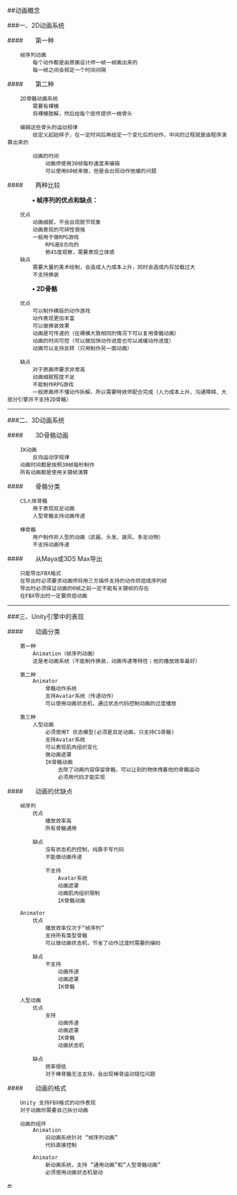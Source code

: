 ##动画概念

###一、2D动画系统

####&emsp;&emsp;第一种
```
    帧序列动画
        每个动作都是由原画设计师一帧一帧画出来的
        每一帧之间会规定一个时间间隔
```
####&emsp;&emsp;第二种
```
    2D骨骼动画系统
        需要有裸模
        将裸模肢解，然后给每个部件提供一根骨头

    编辑这些骨头的运动规律
        给定义起始样子，在一定时间后再给定一个变化后的动作，中间的过程就是由程序演算出来的

        动画的时间
            动画师使用30帧每秒速度来编辑
            可以使用60帧来做，但是会出现动作弛缓的问题
```

####&emsp;&emsp;两种比较

&emsp;&emsp;&emsp;&emsp;**• 帧序列的优点和缺点：**
```
    优点
        动画细腻，不会出现脱节现象
        动画表现的可辨性很强
        一般用于做RPG游戏
            RPG是8方向的
            俯45度观察，需要表现立体感
    缺点
        需要大量的美术绘制，会造成人力成本上升，同时会造成内存加载过大
        不支持换装
```

&emsp;&emsp;&emsp;&emsp;**• 2D骨骼**
```
    优点
        可以制作横版的动作游戏
        动作表现更加丰富
        可以做换装效果
        动画是可传递的（在裸模大致相同的情况下可以复用骨骼动画）
        动画的时间可控（可以做加快动作进度也可以减缓动作进度）
        动画可以支持反转（只用制作另一面动画）

    缺点
        对于原画师要求非常高
        动画细腻程度不足
        不能制作RPG游戏
        一般原画师不懂动作拆解，所以需要特效师配合完成（人力成本上升、沟通障碍、大部分引擎并不支持2D骨骼）
```

---

###二、3D动画系统

####&emsp;&emsp;3D骨骼动画
```
    IK动画
        反向运动学规律
    动画时间都是按照30帧每秒制作
    所有动画都是使用关键帧演算
```
####&emsp;&emsp;骨骼分类
```
    CS人体骨骼
        用于表现双足动画
        人型骨骼支持动画传递

    棒骨骼
        用户制作非人型的动画（武器、头发、披风、多足动物）
        不支持动画传递
```

####&emsp;&emsp;从Maya或3DS Max导出
```
    只能导出FBX格式
    在导出时必须要求动画师将用三方插件支持的动作烘焙成序列帧
    导出时必须保证动画的0帧之前一定不能有关键帧的存在
    在FBX导出时一定要烘焙动画
```

---

###三、Unity引擎中的表现

####&emsp;&emsp;动画分类
```
    第一种
        Animation（帧序列动画）
        这是老动画系统（不能制作换装，动画传递等特性；他的播放效率最好）

    第二种
        Animator
            骨骼动作系统
            支持Avatar系统（传递动作）
            可以使用动画状态机，通过状态代码控制动画的过度播放

    第三种
        人型动画
            必须使用T 状态模型(必须是双足动画，只支持CS骨骼)
            支持Avatar系统
            可以表现肌肉组织变化
            做动画遮罩
            IK骨骼动画
                去除了动画内容保留骨骼，可以让别的物体拽着他的骨骼运动
                必须用代码才能实现
```

####&emsp;&emsp;动画的优缺点
```
    帧序列
        优点
            播放效率高
            所有骨骼通用

        缺点
            没有状态机的控制，纯靠手写代码
            不能做动画传递

            不支持
                Avatar系统
                动画遮罩
                动画肌肉组织限制
                IK骨骼动画

    Animator
        优点
            播放效率仅次于“帧序列”
            支持所有类型骨骼
            可以做动画状态机，节省了动作过渡时需要的编码

        缺点
            不支持
                动画传递
                动画遮罩
                IK骨骼

    人型动画
        优点
            支持
                动画传递
                动画遮罩
                IK骨骼
                动画状态机

        缺点
            效率很低
            对于棒骨骼无法支持，会出现棒骨运动错位问题
```

####&emsp;&emsp;动画的格式
```
    Unity 支持FBX格式的动作表现
    对于动画你需要自己拆分动画

    动画的组件
        Animation
            旧动画系统针对 “帧序列动画”
            代码直接控制

        Animator
            新动画系统，支持 “通用动画”和“人型骨骼动画”
            必须使用动画状态机驱动
```

🔚



